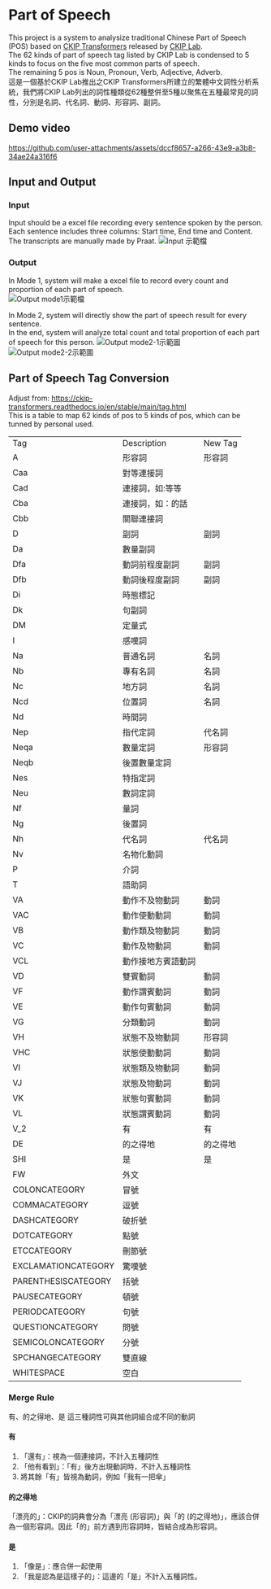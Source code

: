 # Part of Speech
This project is a system to analysize traditional Chinese Part of Speech (POS) based on [CKIP Transformers](https://github.com/ckiplab/ckip-transformers) released by [CKIP Lab](https://github.com/ckiplab).  
The 62 kinds of part of speech tag listed by CKIP Lab is condensed to 5 kinds to focus on the five most common parts of speech.  
The remaining 5 pos is Noun, Pronoun, Verb, Adjective, Adverb.  
這是一個基於CKIP Lab推出之CKIP Transformers所建立的繁體中文詞性分析系統，我們將CKIP Lab列出的詞性種類從62種整併至5種以聚焦在五種最常見的詞性，分別是名詞、代名詞、動詞、形容詞、副詞。

## Demo video
https://github.com/user-attachments/assets/dccf8657-a266-43e9-a3b8-34ae24a316f6

## Input and Output
### Input
Input should be a excel file recording every sentence spoken by the person. Each sentence includes three columns: Start time, End time and Content. The transcripts are manually made by Praat.
![Input 示範檔](https://github.com/user-attachments/assets/b9c9df26-d3c0-47a6-bb54-7948fe42b6ea)


### Output
In Mode 1, system will make a excel file to record every count and proportion of each part of speech.  
![Output mode1示範檔](https://github.com/user-attachments/assets/e454f1b1-6a28-405b-8253-e9947e58f630)

In Mode 2, system will directly show the part of speech result for every sentence.  
In the end, system will analyze total count and total proportion of each part of speech for this person.
![Output mode2-1示範圖](https://github.com/user-attachments/assets/f3bc133a-4d2b-4499-8fd6-046a2881d03a)
![Output mode2-2示範圖](https://github.com/user-attachments/assets/c22e4fab-0ba5-4c51-8dad-e530230ff1f5)

## Part of Speech Tag Conversion
Adjust from: https://ckip-transformers.readthedocs.io/en/stable/main/tag.html  
This is a table to map 62 kinds of pos to 5 kinds of pos, which can be tunned by personal used.  
<table>
  <tr>
    <td>Tag</td>
    <td>Description</td>
    <td>New Tag</td>
  </tr>
  <tr>
    <td>A</td>
    <td>形容詞</td>
    <td>形容詞</td>
  </tr>
  <tr>
    <td>Caa</td>
    <td>對等連接詞</td>
    <td></td>
  </tr>
  <tr>
    <td>Cad</td>
    <td>連接詞，如:等等</td>
    <td></td>
  </tr>
  <tr>
    <td>Cba</td>
    <td>連接詞，如：的話</td>
    <td></td>
  </tr> 
  <tr>
    <td>Cbb</td>
    <td>關聯連接詞</td>
    <td></td>
  </tr> 
  <tr>
    <td>D</td>
    <td>副詞</td>
    <td>副詞</td>
  </tr> 
  <tr>
    <td>Da</td>
    <td>數量副詞</td>
    <td></td>
  </tr>
  <tr>
    <td>Dfa</td>
    <td>動詞前程度副詞</td>
    <td>副詞</td>
  </tr>
  <tr>
    <td>Dfb</td>
    <td>動詞後程度副詞</td>
    <td>副詞</td>
  </tr>
  <tr>
    <td>Di</td>
    <td>時態標記</td>
    <td></td>
  </tr>
  <tr>
    <td>Dk</td>
    <td>句副詞</td>
    <td></td>
  </tr>
  <tr>
    <td>DM</td>
    <td>定量式</td>
    <td></td>
  </tr>
  <tr>
    <td>I</td>
    <td>感嘆詞</td>
    <td></td>
  </tr>  
  <tr>
    <td>Na</td>
    <td>普通名詞</td>
    <td>名詞</td>
  </tr> 
  <tr>
    <td>Nb</td>
    <td>專有名詞</td>
    <td>名詞</td>
  </tr> 
  <tr>
    <td>Nc</td>
    <td>地方詞</td>
    <td>名詞</td>
  </tr> 
  <tr>
    <td>Ncd</td>
    <td>位置詞</td>
    <td>名詞</td>
  </tr> 
  <tr>
    <td>Nd</td>
    <td>時間詞</td>
    <td></td>
  </tr> 
  <tr>
    <td>Nep</td>
    <td>指代定詞</td>
    <td>代名詞</td>
  </tr> 
  <tr>
    <td>Neqa</td>
    <td>數量定詞</td>
    <td>形容詞</td>
  </tr> 
  <tr>
    <td>Neqb</td>
    <td>後置數量定詞</td>
    <td></td>
  </tr> 
  <tr>
    <td>Nes</td>
    <td>特指定詞</td>
    <td></td>
  </tr> 
  <tr>
    <td>Neu</td>
    <td>數詞定詞</td>
    <td></td>
  </tr> 
  <tr>
    <td>Nf</td>
    <td>量詞</td>
    <td></td>
  </tr> 
  <tr>
    <td>Ng</td>
    <td>後置詞</td>
    <td></td>
  </tr> 
  <tr>
    <td>Nh</td>
    <td>代名詞</td>
    <td>代名詞</td>
  </tr> 
  <tr>
    <td>Nv</td>
    <td>名物化動詞</td>
    <td></td>
  </tr> 
  <tr>
    <td>P</td>
    <td>介詞</td>
    <td></td>
  </tr> 
  <tr>
    <td>T</td>
    <td>語助詞</td>
    <td></td>
  </tr> 
  <tr>
    <td>VA</td>
    <td>動作不及物動詞</td>
    <td>動詞</td>
  </tr> 
  <tr>
    <td>VAC</td>
    <td>動作使動動詞</td>
    <td>動詞</td>
  </tr> 
  <tr>
    <td>VB</td>
    <td>動作類及物動詞</td>
    <td>動詞</td>
  </tr> 
  <tr>
    <td>VC</td>
    <td>動作及物動詞</td>
    <td>動詞</td>
  </tr> 
  <tr>
    <td>VCL</td>
    <td>動作接地方賓語動詞</td>
    <td></td>
  </tr> 
  <tr>
    <td>VD</td>
    <td>雙賓動詞</td>
    <td>動詞</td>
  </tr> 
  <tr>
    <td>VF</td>
    <td>動作謂賓動詞</td>
    <td>動詞</td>
  </tr> 
  <tr>
    <td>VE</td>
    <td>動作句賓動詞</td>
    <td>動詞</td>
  </tr> 
  <tr>
    <td>VG</td>
    <td>分類動詞</td>
    <td>動詞</td>
  </tr> 
  <tr>
    <td>VH</td>
    <td>狀態不及物動詞</td>
    <td>形容詞</td>
  </tr> 
  <tr>
    <td>VHC</td>
    <td>狀態使動動詞</td>
    <td>動詞</td>
  </tr> 
  <tr>
    <td>VI</td>
    <td>狀態類及物動詞</td>
    <td>動詞</td>
  </tr> 
  <tr>
    <td>VJ</td>
    <td>狀態及物動詞</td>
    <td>動詞</td>
  </tr> 
  <tr>
    <td>VK</td>
    <td>狀態句賓動詞</td>
    <td>動詞</td>
  </tr> 
  <tr>
    <td>VL</td>
    <td>狀態謂賓動詞</td>
    <td>動詞</td>
  </tr> 
  <tr>
    <td>V_2</td>
    <td>有</td>
    <td>有</td>
  </tr> 
  <tr>
    <td>DE</td>
    <td>的之得地</td>
    <td>的之得地</td>
  </tr> 
  <tr>
    <td>SHI</td>
    <td>是</td>
    <td>是</td>
  </tr> 
  <tr>
    <td>FW</td>
    <td>外文</td>
    <td></td>
  </tr> 
  <tr>
    <td>COLONCATEGORY</td>
    <td>冒號</td>
    <td></td>
  </tr> 
  <tr>
    <td>COMMACATEGORY</td>
    <td>逗號</td>
    <td></td>
  </tr> 
  <tr>
    <td>DASHCATEGORY</td>
    <td>破折號</td>
    <td></td>
  </tr> 
  <tr>
    <td>DOTCATEGORY</td>
    <td>點號</td>
    <td></td>
  </tr> 
  <tr>
    <td>ETCCATEGORY</td>
    <td>刪節號</td>
    <td></td>
  </tr> 
  <tr>
    <td>EXCLAMATIONCATEGORY</td>
    <td>驚嘆號</td>
    <td></td>
  </tr> 
  <tr>
    <td>PARENTHESISCATEGORY</td>
    <td>括號</td>
    <td></td>
  </tr> 
  <tr>
    <td>PAUSECATEGORY</td>
    <td>頓號</td>
    <td></td>
  </tr> 
  <tr>
    <td>PERIODCATEGORY</td>
    <td>句號</td>
    <td></td>
  </tr> 
  <tr>
    <td>QUESTIONCATEGORY</td>
    <td>問號</td>
    <td></td>
  </tr> 
  <tr>
    <td>SEMICOLONCATEGORY</td>
    <td>分號</td>
    <td></td>
  </tr> 
  <tr>
    <td>SPCHANGECATEGORY</td>
    <td>雙直線</td>
    <td></td>
  </tr> 
  <tr>
    <td>WHITESPACE</td>
    <td>空白</td>
    <td></td>
  </tr> 
</table>

### Merge Rule
有、的之得地、是 這三種詞性可與其他詞組合成不同的動詞  
#### 有
1. 「還有」：視為一個連接詞，不計入五種詞性
2. 「他有看到」：「有」後方出現動詞時，不計入五種詞性
3. 將其餘「有」皆視為動詞，例如「我有一把傘」

#### 的之得地
「漂亮的」：CKIP的詞典會分為「漂亮 (形容詞)」與「的 (的之得地)」，應該合併為一個形容詞。因此「的」前方遇到形容詞時，皆結合成為形容詞。

#### 是
1. 「像是」：應合併一起使用
2. 「我是認為是這樣子的」：這邊的「是」不計入五種詞性。
